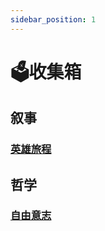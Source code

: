 ```yaml
---
sidebar_position: 1
---
```


# 🗳️收集箱

## 叙事

### [英雄旅程](https://zh.wikipedia.org/zh-cn/%E8%8B%B1%E9%9B%84%E6%97%85%E7%A8%8B)

## 哲学

### [自由意志](https://zh.wikipedia.org/zh-cn/自由意志)
